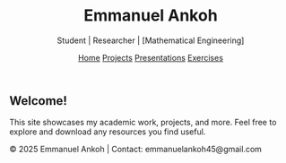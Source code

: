 <!DOCTYPE html>
<html lang="en">
<head>
  <meta charset="UTF-8">
  <title>Emmanuel Ankoh – Personal Site</title>
  <link rel="stylesheet" href="style.css">
</head>
<body>
  <header>
    <h1>Emmanuel Ankoh</h1>
    <p>Student | Researcher | [Mathematical Engineering]</p>
    <nav>
      <a href="/">Home</a>
      <a href="/projects/">Projects</a>
      <a href="/presentations/">Presentations</a>
      <a href="/exercises/">Exercises</a>
    </nav>
  </header>

  <main>
    <section>
      <h2>Welcome!</h2>
      <p>This site showcases my academic work, projects, and more. Feel free to explore and download any resources you find useful.</p>
    </section>
  </main>

  <footer>
    <p>© 2025 Emmanuel Ankoh | Contact: emmanuelankoh45@gmail.com </p>
  </footer>
</body>
</html>
